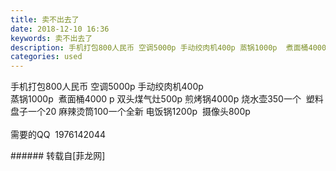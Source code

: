 ```yaml
---
title: 卖不出去了
date: 2018-12-10 16:36
keywords: 卖不出去了
description: 手机打包800人民币 空调5000p 手动绞肉机400p 蒸锅1000p  煮面桶4000 p 双头煤气灶500p 煎烤锅4000p 烧水壶350一个  塑料盘子一个20 麻辣烫筒100一个全新 电饭锅1200p  摄像头800p 需要的QQ  1976142044
categories: used
---
```

<td class="t_f" id="postmessage_2442972">

手机打包800人民币 空调5000p 手动绞肉机400p <br/>
蒸锅1000p  煮面桶4000 p 双头煤气灶500p 煎烤锅4000p 烧水壶350一个  塑料盘子一个20 麻辣烫筒100一个全新 电饭锅1200p  摄像头800p <br/>
<img alt="" border="0" class="zoom" data-cf-modified-0e98b3e4eb494698fffb3778-="" file="http://www.flw.ph/data/appbyme/upload/image/201812/10/F2NEqbIJNga6.jpg" id="aimg_J1Lvb" lazyloadthumb="1" onclick="" onmouseover="" src="http://www.flw.ph/data/appbyme/upload/image/201812/10/F2NEqbIJNga6.jpg"/><br/>
<img alt="" border="0" class="zoom" data-cf-modified-0e98b3e4eb494698fffb3778-="" file="http://www.flw.ph/data/appbyme/upload/image/201812/10/SuDHuOJAD1Hr.jpg" id="aimg_ctRtc" lazyloadthumb="1" onclick="" onmouseover="" src="http://www.flw.ph/data/appbyme/upload/image/201812/10/SuDHuOJAD1Hr.jpg"/><br/>
<img alt="" border="0" class="zoom" data-cf-modified-0e98b3e4eb494698fffb3778-="" file="http://www.flw.ph/data/appbyme/upload/image/201812/10/vmgY0naUUqq1.jpg" id="aimg_U2DIw" lazyloadthumb="1" onclick="" onmouseover="" src="http://www.flw.ph/data/appbyme/upload/image/201812/10/vmgY0naUUqq1.jpg"/><br/>
<img alt="" border="0" class="zoom" data-cf-modified-0e98b3e4eb494698fffb3778-="" file="http://www.flw.ph/data/appbyme/upload/image/201812/10/xVEk6USdVlDo.jpg" id="aimg_zt2Q9" lazyloadthumb="1" onclick="" onmouseover="" src="http://www.flw.ph/data/appbyme/upload/image/201812/10/xVEk6USdVlDo.jpg"/><br/>
<img alt="" border="0" class="zoom" data-cf-modified-0e98b3e4eb494698fffb3778-="" file="http://www.flw.ph/data/appbyme/upload/image/201812/10/Z7YDqxDtr2Dd.jpg" id="aimg_L4Zho" lazyloadthumb="1" onclick="" onmouseover="" src="http://www.flw.ph/data/appbyme/upload/image/201812/10/Z7YDqxDtr2Dd.jpg"/><br/>
<img alt="" border="0" class="zoom" data-cf-modified-0e98b3e4eb494698fffb3778-="" file="http://www.flw.ph/data/appbyme/upload/image/201812/10/WVuQ9FqlwIvy.jpg" id="aimg_c2u2w" lazyloadthumb="1" onclick="" onmouseover="" src="http://www.flw.ph/data/appbyme/upload/image/201812/10/WVuQ9FqlwIvy.jpg"/><br/>
<img alt="" border="0" class="zoom" data-cf-modified-0e98b3e4eb494698fffb3778-="" file="http://www.flw.ph/data/appbyme/upload/image/201812/10/IB5eC3XgsSWn.jpg" id="aimg_plNTK" lazyloadthumb="1" onclick="" onmouseover="" src="http://www.flw.ph/data/appbyme/upload/image/201812/10/IB5eC3XgsSWn.jpg"/><br/>
<img alt="" border="0" class="zoom" data-cf-modified-0e98b3e4eb494698fffb3778-="" file="http://www.flw.ph/data/appbyme/upload/image/201812/10/3bT3z07qKFdj.jpg" id="aimg_pGzGb" lazyloadthumb="1" onclick="" onmouseover="" src="http://www.flw.ph/data/appbyme/upload/image/201812/10/3bT3z07qKFdj.jpg"/><br/>
<img alt="" border="0" class="zoom" data-cf-modified-0e98b3e4eb494698fffb3778-="" file="http://www.flw.ph/data/appbyme/upload/image/201812/10/mpmGYWRFx5Ts.jpg" id="aimg_B5CY3" lazyloadthumb="1" onclick="" onmouseover="" src="http://www.flw.ph/data/appbyme/upload/image/201812/10/mpmGYWRFx5Ts.jpg"/><br/>
<br/>
需要的QQ  1976142044<br/>
</td>
###### 转载自[菲龙网]